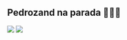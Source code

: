 ## Pedrozand na parada 🥶👨‍💻 
 
 <div>	
  <img height="140em" src="https://github-readme-stats.vercel.app/api?username=pedrozand&show_icons=true&count_private=true&theme=react&hide_border=true&bg_color=1F222E&title_color=79ff97&icon_color=79ff97" />
  <img height="140em" src="https://github-readme-stats.vercel.app/api/top-langs/?username=pedrozand&exclude_repo=machine-learning&langs_count=8&layout=compact&theme=react&hide_border=true&bg_color=1F222E&title_color=79ff97&icon_color=79ff97"/>
</div>

  
  ##
 
<div> 
  <a href="https://www.linkedin.com/in/pedro-oliveira-644718206/</a>
  ![Snake animation](https://github.com/rafaballerini/rafaballerini/blob/output/github-contribution-grid-snake.svg)
</div>

